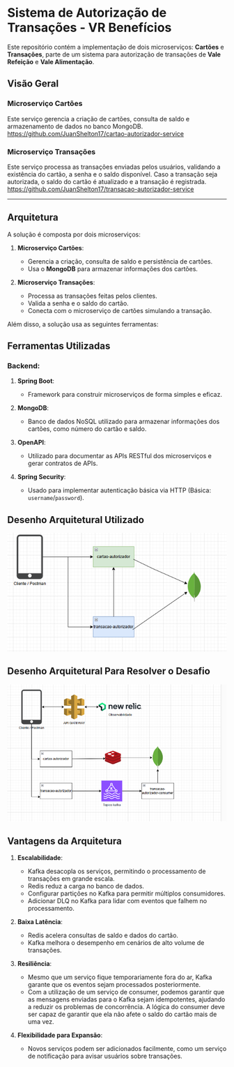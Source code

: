 # Sistema de Autorização de Transações - VR Benefícios

Este repositório contém a implementação de dois microserviços: **Cartões** e **Transações**, parte de um sistema para autorização de transações de **Vale Refeição** e **Vale Alimentação**.

## Visão Geral

### **Microserviço Cartões**
Este serviço gerencia a criação de cartões, consulta de saldo e armazenamento de dados no banco MongoDB.
https://github.com/JuanShelton17/cartao-autorizador-service

### **Microserviço Transações**
Este serviço processa as transações enviadas pelos usuários, validando a existência do cartão, a senha e o saldo disponível. Caso a transação seja autorizada, o saldo do cartão é atualizado e a transação é registrada.
https://github.com/JuanShelton17/transacao-autorizador-service

---

## Arquitetura

A solução é composta por dois microserviços:

1. **Microserviço Cartões**:
    - Gerencia a criação, consulta de saldo e persistência de cartões.
    - Usa o **MongoDB** para armazenar informações dos cartões.

2. **Microserviço Transações**:
    - Processa as transações feitas pelos clientes.
    - Valida a senha e o saldo do cartão.
    - Conecta com o microserviço de cartões simulando a transação.

Além disso, a solução usa as seguintes ferramentas:

## Ferramentas Utilizadas

### **Backend**:

1. **Spring Boot**:
    - Framework para construir microserviços de forma simples e eficaz.

2. **MongoDB**:
    - Banco de dados NoSQL utilizado para armazenar informações dos cartões, como número do cartão e saldo.

3. **OpenAPI**:
    - Utilizado para documentar as APIs RESTful dos microserviços e gerar contratos de APIs.

4. **Spring Security**:
    - Usado para implementar autenticação básica via HTTP (Básica: `username`/`password`).



## Desenho Arquitetural Utilizado

![img.png](img.png)


## Desenho Arquitetural Para Resolver o Desafio

![img_1.png](img_1.png)

## Vantagens da  Arquitetura

1. **Escalabilidade**:
   - Kafka desacopla os serviços, permitindo o processamento de transações em grande escala.
   - Redis reduz a carga no banco de dados.
   - Configurar partições no Kafka para permitir múltiplos consumidores.
   - Adicionar DLQ no Kafka para lidar com eventos que falhem no processamento.

2. **Baixa Latência**:
   - Redis acelera consultas de saldo e dados do cartão.
   - Kafka melhora o desempenho em cenários de alto volume de transações.

3. **Resiliência**:
   - Mesmo que um serviço fique temporariamente fora do ar, Kafka garante que os eventos sejam processados posteriormente.
   - Com a utilização de um serviço de consumer, podemos garantir que as mensagens enviadas para o Kafka sejam idempotentes, ajudando a reduzir os problemas de concorrência. A lógica do consumer deve ser capaz de garantir que ela não afete o saldo do cartão mais de uma vez.

4. **Flexibilidade para Expansão**:
   - Novos serviços podem ser adicionados facilmente, como um serviço de notificação para avisar usuários sobre transações.




